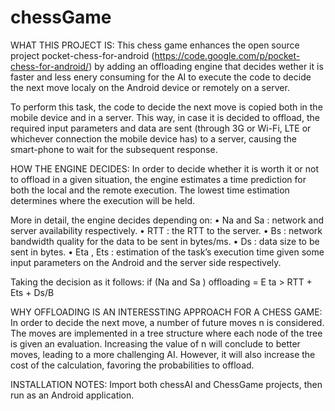 chessGame
=========

WHAT THIS PROJECT IS:
This chess game enhances the open source project pocket-chess-for-android (https://code.google.com/p/pocket-chess-for-android/) by adding an offloading engine that decides wether it is faster and less enery consuming for the AI to execute the code to decide the next move localy on the Android device or remotely on a server. 

To perform this task, the code to decide the next move is copied both in the mobile device and in a server. This way, in case it is decided to offload, the required input parameters and data are sent (through 3G or Wi-Fi, LTE or whichever connection the mobile device has) to a server, causing the smart-phone to wait for the subsequent response.

HOW THE ENGINE DECIDES:
In order to decide whether it is worth it or not to offload in a given situation, the engine estimates a
time prediction for both the local and the remote execution. The lowest time estimation determines
where the execution will be held.

More in detail, the engine decides depending on:
• Na and Sa : network and server availability respectively.
• RTT : the RTT to the server.
• Bs : network bandwidth quality for the data to be sent in bytes/ms.
• Ds : data size to be sent in bytes.
• Eta , Ets : estimation of the task’s execution time given some input parameters on the Android
and the server side respectively.

Taking the decision as it follows:
if (Na and Sa ) offloading = E ta > RTT + Ets + Ds/B

WHY OFFLOADING IS AN INTERESSTING APPROACH FOR A CHESS GAME:
In order to decide the next move, a number of future moves n is considered. The moves are implemented
in a tree structure where each node of the tree is given an evaluation. 
Increasing the value of n will conclude to better moves, leading to a more challenging AI. However, it will also increase the cost of the calculation, favoring the probabilities to offload.

INSTALLATION NOTES:
Import both chessAI and ChessGame projects, then run as an Android application.






